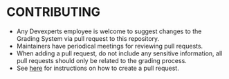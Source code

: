 # CONTRIBUTING

- Any Devexperts employee is welcome to suggest changes to the Grading System via pull request to this repository.
- Maintainers have periodical meetings for reviewing pull requests.
- When adding a pull request, do not include any sensitive information, all pull requests should only be related to the grading process.
- See [here](https://docs.github.com/en/pull-requests/collaborating-with-pull-requests/proposing-changes-to-your-work-with-pull-requests/creating-a-pull-request) for instructions on how to create a pull request.



